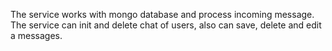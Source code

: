 The service works with mongo database and process incoming message.
The service can init and delete chat of users, also can save, delete and edit a messages.